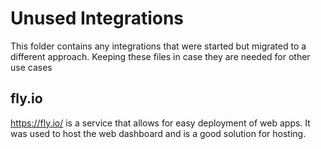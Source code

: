 # Unused Integrations
This folder contains any integrations that were started but migrated to a different approach. Keeping
these files in case they are needed for other use cases

## fly.io
https://fly.io/ is a service that allows for easy deployment of web apps. It was used to host the web dashboard
and is a good solution for hosting.
